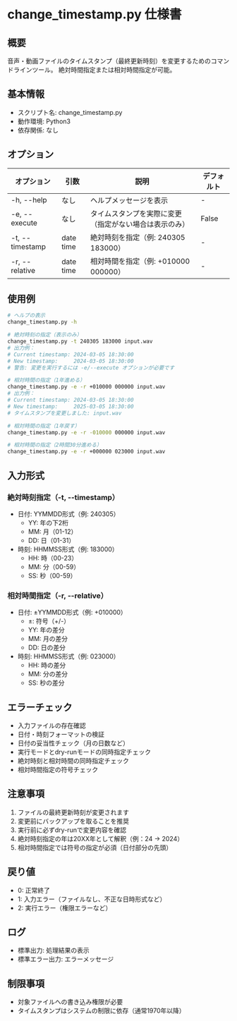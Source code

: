# change_timestamp.py 仕様書

## 概要
音声・動画ファイルのタイムスタンプ（最終更新時刻）を変更するためのコマンドラインツール。
絶対時間指定または相対時間指定が可能。

## 基本情報
- スクリプト名: change_timestamp.py
- 動作環境: Python3
- 依存関係: なし

## オプション
| オプション | 引数 | 説明 | デフォルト |
|------------|------|------|------------|
| -h, --help | なし | ヘルプメッセージを表示 | - |
| -e, --execute | なし | タイムスタンプを実際に変更（指定がない場合は表示のみ） | False |
| -t, --timestamp | date time | 絶対時刻を指定（例: 240305 183000） | - |
| -r, --relative | date time | 相対時間を指定（例: +010000 000000） | - |

## 使用例
```bash
# ヘルプの表示
change_timestamp.py -h

# 絶対時刻の指定（表示のみ）
change_timestamp.py -t 240305 183000 input.wav
# 出力例：
# Current timestamp: 2024-03-05 18:30:00
# New timestamp:     2024-03-05 18:30:00
# 警告: 変更を実行するには -e/--execute オプションが必要です

# 相対時間の指定（1年進める）
change_timestamp.py -e -r +010000 000000 input.wav
# 出力例：
# Current timestamp: 2024-03-05 18:30:00
# New timestamp:     2025-03-05 18:30:00
# タイムスタンプを変更しました: input.wav

# 相対時間の指定（1年戻す）
change_timestamp.py -e -r -010000 000000 input.wav

# 相対時間の指定（2時間30分進める）
change_timestamp.py -e -r +000000 023000 input.wav
```

## 入力形式
### 絶対時刻指定（-t, --timestamp）
- 日付: YYMMDD形式（例: 240305）
  - YY: 年の下2桁
  - MM: 月（01-12）
  - DD: 日（01-31）
- 時刻: HHMMSS形式（例: 183000）
  - HH: 時（00-23）
  - MM: 分（00-59）
  - SS: 秒（00-59）

### 相対時間指定（-r, --relative）
- 日付: ±YYMMDD形式（例: +010000）
  - ±: 符号（+/-）
  - YY: 年の差分
  - MM: 月の差分
  - DD: 日の差分
- 時刻: HHMMSS形式（例: 023000）
  - HH: 時の差分
  - MM: 分の差分
  - SS: 秒の差分

## エラーチェック
- 入力ファイルの存在確認
- 日付・時刻フォーマットの検証
- 日付の妥当性チェック（月の日数など）
- 実行モードとdry-runモードの同時指定チェック
- 絶対時刻と相対時間の同時指定チェック
- 相対時間指定の符号チェック

## 注意事項
1. ファイルの最終更新時刻が変更されます
2. 変更前にバックアップを取ることを推奨
3. 実行前に必ずdry-runで変更内容を確認
4. 絶対時刻指定の年は20XX年として解釈（例：24 → 2024）
5. 相対時間指定では符号の指定が必須（日付部分の先頭）

## 戻り値
- 0: 正常終了
- 1: 入力エラー（ファイルなし、不正な日時形式など）
- 2: 実行エラー（権限エラーなど）

## ログ
- 標準出力: 処理結果の表示
- 標準エラー出力: エラーメッセージ

## 制限事項
- 対象ファイルへの書き込み権限が必要
- タイムスタンプはシステムの制限に依存（通常1970年以降） 